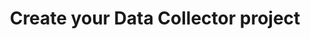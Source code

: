 ---
title: Create your Data Collector project
slug: data-collector
excerpt: Use a Data Collector
section: Getting started - Data Collector
order: 1
---